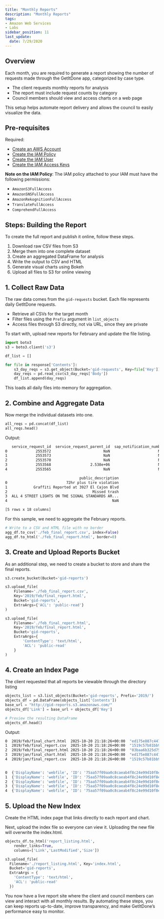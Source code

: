 ```yaml
---
title: "Monthly Reports"
description: "Monthly Reports"
tags: 
- Amazon Web Services
- Labs
sidebar_position: 11
last_update:
  date: 7/29/2020
---
```


## Overview

Each month, you are required to generate a report showing the number of requests made through the GetItDone app, categorized by case type.

- The client requests monthly reports for analysis
- The report must include request counts by category
- Council members should view and access charts on a web page

This setup helps automate report delivery and allows the council to easily visualize the data.

## Pre-requisites

Required: 

- [Create an AWS Account](/docs/001-Personal-Notes/050-Project-Pre-requisites/001-AWS.md) 
- [Create the IAM Policy](/docs/001-Personal-Notes/050-Project-Pre-requisites/001-AWS.md#create-the-iam-policy) 
- [Create the IAM User](/docs/001-Personal-Notes/050-Project-Pre-requisites/001-AWS.md#iam-users)
- [Create the IAM Access Keys](/docs/001-Personal-Notes/050-Project-Pre-requisites/001-AWS.md#access-keys)

**Note on the IAM Policy**: The IAM policy attached to your IAM must have the following permissions:

- `AmazonS3FullAccess`
- `AmazonSNSFullAccess`
- `AmazonRekognitionFullAccess`
- `TranslateFullAccess`
- `ComprehendFullAccess`

## Steps: Building the Report

To create the full report and publish it online, follow these steps.

1. Download raw CSV files from S3
2. Merge them into one complete dataset
3. Create an aggregated DataFrame for analysis
4. Write the output to CSV and HTML
5. Generate visual charts using Bokeh
6. Upload all files to S3 for online viewing

## 1. Collect Raw Data

The raw data comes from the `gid-requests` bucket. Each file represents daily GetItDone requests.

- Retrieve all CSVs for the target month
- Filter files using the `Prefix` argument in `list_objects`
- Access files through S3 directly, not via URL, since they are private

To start with, upload new reports for February and update the file listing.

```python
import boto3
s3 = boto3.client('s3')

df_list = []

for file in response['Contents']:
    s3_day_reqs = s3.get_object(Bucket='gid-requests', Key=file['Key'])
    day_reqs = pd.read_csv(s3_day_reqs['Body'])
    df_list.append(day_reqs)
```

This loads all daily files into memory for aggregation.

## 2. Combine and Aggregate Data

Now merge the individual datasets into one. 

```python
all_reqs = pd.concat(df_list)
all_reqs.head()
```

Output:

```bash
   service_request_id  service_request_parent_id  sap_notification_number   requested_datetime  case_age_days  ...         comm_plan_name park_name          case_origin referred_department  \
0             2553572                        NaN                      NaN  2019-04-03T08:58:00            0.0  ...            Kearny Mesa       NaN               Mobile                 NaN   
1             2553573                        NaN                      NaN  2019-04-03T08:58:00            0.0  ...  Mid-City:City Heights       NaN  Crew/Self Generated                 NaN   
2             2553570                        NaN                      NaN  2019-04-03T08:55:00            0.0  ...          Mission Beach       NaN                Phone                 NaN   
3             2553568                  2.538e+06                      NaN  2019-04-03T08:54:00            0.0  ...            Tierrasanta       NaN                  Web                 NaN   
4             2553565                        NaN                      NaN  2019-04-03T08:53:00            0.0  ...               Downtown       NaN               Mobile                 NaN   

                                  public_description  
0                           72hr plus tire violation  
1            Graffiti Reported at 3927 El Cajon Blvd  
2                                       Missed trash  
3  ALL 4 STREET LIGHTS ON THE SIGNAL STANDARDS AR...  
4                                                NaN  

[5 rows x 18 columns]
```

For this sample, we need to aggregate the February reports.

```python
# Write to a CSV and HTML file with no border
agg_df.to_csv('./feb_final_report.csv', index=False)
agg_df.to_html('./feb_final_report.html', border=0)
```

## 3. Create and Upload Reports Bucket

As an additional step, we need to create a bucket to store and share the final reports.

```python
s3.create_bucket(Bucket='gid-reports')

s3.upload_file(
    Filename='./feb_final_report.csv', 
    Key='2019/feb/final_report.html', 
    Bucket='gid-reports',
    ExtraArgs={'ACL': 'public-read'}
)

s3.upload_file(
    Filename='./feb_final_report.html', 
    Key='2019/feb/final_report.html', 
    Bucket='gid-reports',
    ExtraArgs={
        'ContentType': 'text/html',
        'ACL': 'public-read'
    }
)
```


## 4. Create an Index Page

The client requested that all reports be viewable through the directory listing

```python
objects_list = s3.list_objects(Bucket='gid-reports', Prefix='2019/')
objects_df = pd.DataFrame(objects_list['Contents'])
base_url = "http://gid-reports.s3.amazonaws.com/"
objects_df['Link'] = base_url + objects_df['Key']

# Preview the resulting DataFrame
objects_df.head()
```

Output:

```bash
0  2019/feb/final_chart.html  2025-10-20 21:18:26+00:00  "ed175e887c447df1ec5932ac7fa67cc2"  7697  STANDARD      
1  2019/feb/final_report.csv  2025-10-20 21:18:26+00:00  "1519c57b81bb9257756c04dee24dd728"  209   STANDARD      
2  2019/feb/final_report.html 2025-10-20 21:18:26+00:00  "03baa6b325d75dff02ef83af39a8205f"  536   STANDARD      
3  2019/jan/final_chart.html  2025-10-20 21:18:26+00:00  "ed175e887c447df1ec5932ac7fa67cc2"  7697  STANDARD      
4  2019/jan/final_report.csv  2025-10-20 21:18:26+00:00  "1519c57b81bb9257756c04dee24dd728"  209   STANDARD      

                                                                                                  Owner                                                            Link  
0  {'DisplayName': 'webfile', 'ID': '75aa57f09aa0c8caeab4f8c24e99d10f8e7faeebf76c078efc7c6caea54ba06a'}  http://gid-reports.s3.amazonaws.com/2019/feb/final_chart.html   
1  {'DisplayName': 'webfile', 'ID': '75aa57f09aa0c8caeab4f8c24e99d10f8e7faeebf76c078efc7c6caea54ba06a'}  http://gid-reports.s3.amazonaws.com/2019/feb/final_report.csv   
2  {'DisplayName': 'webfile', 'ID': '75aa57f09aa0c8caeab4f8c24e99d10f8e7faeebf76c078efc7c6caea54ba06a'}  http://gid-reports.s3.amazonaws.com/2019/feb/final_report.html  
3  {'DisplayName': 'webfile', 'ID': '75aa57f09aa0c8caeab4f8c24e99d10f8e7faeebf76c078efc7c6caea54ba06a'}  http://gid-reports.s3.amazonaws.com/2019/jan/final_chart.html   
4  {'DisplayName': 'webfile', 'ID': '75aa57f09aa0c8caeab4f8c24e99d10f8e7faeebf76c078efc7c6caea54ba06a'}  http://gid-reports.s3.amazonaws.com/2019/jan/final_report.csv 
```

## 5. Upload the New Index

Create the HTML index page that links directly to each report and chart. 

Next, upload the index file so everyone can view it. Uploading the new file will overwrite the index.html.

```python
objects_df.to_html('report_listing.html',
    render_links=True,
    columns=['Link','LastModified','Size'])

s3.upload_file(
  Filename='./report_listing.html', Key='index.html', 
  Bucket='gid-reports',
  ExtraArgs = {
    'ContentType': 'text/html', 
    'ACL': 'public-read'
  })
```

You now have a live report site where the client and council members can view and interact with all monthly results. By automating these steps, you can keep reports up-to-date, improve transparency, and make GetItDone’s performance easy to monitor.
